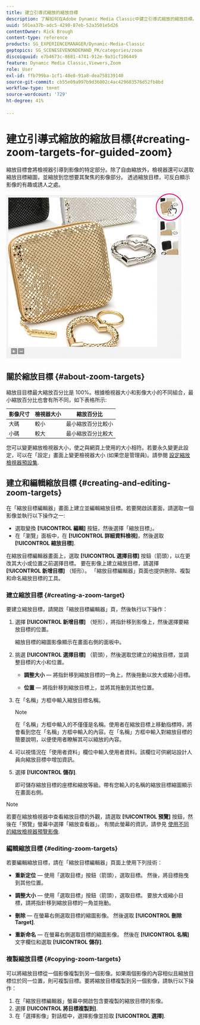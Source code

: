 ```yaml
---
title: 建立引導式縮放的縮放目標
description: 了解如何在Adobe Dynamic Media Classic中建立引導式縮放的縮放目標。
uuid: 501ea37b-adc5-4290-87eb-52a3501e5d26
contentOwner: Rick Brough
content-type: reference
products: SG_EXPERIENCEMANAGER/Dynamic-Media-Classic
geptopics: SG_SCENESEVENONDEMAND_PK/categories/zoom
discoiquuid: e7b4673c-8681-4741-912e-9a31cf106449
feature: Dynamic Media Classic,Viewers,Zoom
role: User
exl-id: ffb799ba-1cf1-48e0-91a8-dea758139140
source-git-commit: cb55e09a997b9d36002c4ac429603576d52fb8bd
workflow-type: tm+mt
source-wordcount: '729'
ht-degree: 41%

---
```


# 建立引導式縮放的縮放目標{#creating-zoom-targets-for-guided-zoom}

縮放目標會將檢視器引導到影像的特定部分。除了自由縮放外，檢視器還可以選取縮放目標縮圖，並縮放到您想要其聚焦的影像部分。 透過縮放目標，可反白顯示影像的有趣或誘人之處。

![建立引導式縮放的縮放目標](/help/assets/zo_guided_zoom.png)

## 關於縮放目標 {#about-zoom-targets}

縮放目目標最大縮放百分比是 100%。根據檢視器大小和影像大小的不同組合，最小縮放百分比也會有所不同，如下表格所示:

| 影像尺寸 | 檢視器大小 | 縮放百分比 |
| --- | --- | --- |
| 大碼 | 較小 | 最小縮放百分比較小 |
| 小碼 | 較大 | 最小縮放百分比較大 |

您可以變更縮放檢視器大小，使之與網頁上使用的大小相符。若要永久變更此設定，可以在「設定」畫面上變更檢視器大小 (如果您是管理員)。請參閱 [設定縮放檢視器預設集](setting-zoom-viewer-presets.md#setting_up_zoom_viewer_presets).

## 建立和編輯縮放目標 {#creating-and-editing-zoom-targets}

在「縮放目標編輯器」畫面上建立並編輯縮放目標。若要開啟該畫面，請選取一個影像並執行以下操作之一:

* 選取變換 **[!UICONTROL 編輯]** 按鈕，然後選擇「縮放目標」。
* 在「瀏覽」面板中，在 **[!UICONTROL 詳細資料檢視]**，然後選取 **[!UICONTROL 縮放目標]**.

在縮放目標編輯器畫面上，選取 **[!UICONTROL 選擇目標]** 按鈕（箭頭），以在更改其大小或位置之前選擇目標。 要在影像上建立縮放目標，請選擇 **[!UICONTROL 新增目標]** （矩形）。 「縮放目標編輯器」頁面也提供刪除、複製和命名縮放目標的工具。

### 建立縮放目標 {#creating-a-zoom-target}

要建立縮放目標，請開啟「縮放目標編輯器」頁，然後執行以下操作：

1. 選擇 **[!UICONTROL 新增目標]** （矩形），將指針移到影像上，然後選擇要縮放目標的位置。

   縮放目標的縮圖影像顯示在畫面右側的面板中。

1. 挑選 **[!UICONTROL 選擇目標]** （箭頭），然後選取您建立的縮放目標，並調整目標的大小和位置。

   * **調整大小**  — 將指針移到縮放目標的一角上，然後拖動以放大或縮小目標。

   * **位置**  — 將指針移到縮放目標上，並將其拖動到其他位置。

1. 在「名稱」方框中輸入縮放目標名稱。

   >[!NOTE]
   >
   >在「名稱」方框中輸入的不僅僅是名稱。使用者在縮放目標上移動指標時，將會看到您在「名稱」方框中輸入的內容。在「名稱」方框中輸入對縮放目標的簡要說明，以便使用者瞭解其可以縮放的內容。

1. 可以視情況在「使用者資料」欄位中輸入使用者資料。該欄位可供網站設計人員向縮放目標中增加資訊。
1. 選擇 **[!UICONTROL 儲存]**.

   即可儲存縮放目標的座標和縮放等級。帶有您輸入的名稱的縮放目標縮圖顯示在畫面右側。

>[!NOTE]
>
>若要在縮放檢視器中查看縮放目標的外觀，請選取 **[!UICONTROL 預覽]** 按鈕，然後在「預覽」螢幕中選擇「縮放查看器」。 有關此螢幕的資訊，請參見 [使用不同的縮放檢視器預覽影像](previewing-image-assets-different-zoom.md#previewing_image_assets_with_different_zoom_viewers).

### 編輯縮放目標 {#editing-zoom-targets}

若要編輯縮放目標，請在「縮放目標編輯器」頁面上使用下列技術：

* **重新定位**  — 使用「選取目標」按鈕（箭頭），選取目標。 然後，將目標拖曳到其他位置。

* **調整大小**  — 使用「選取目標」按鈕（箭頭），選取目標。 要放大或縮小目標，請將指針移到縮放目標的一角並拖動。

* **刪除**  — 在螢幕右側選取目標的縮圖影像。 然後選取 **[!UICONTROL 刪除Target]**.

* **重新命名**  — 在螢幕右側選取目標的縮圖影像。 然後在 **[!UICONTROL 名稱]** 文字欄位和選取 **[!UICONTROL 儲存]**.

### 複製縮放目標 {#copying-zoom-targets}

可以將縮放目標從一個影像複製到另一個影像。如果兩個影像的內容相似且縮放目標位於同一位置，則可複製目標。要將縮放目標複製到另一個影像，請執行以下操作：

1. 在「縮放目標編輯器」螢幕中開啟包含要複製的縮放目標的影像。
1. 選擇 **[!UICONTROL 將目標複製到]**.
1. 在「選擇影像」對話框中，選擇影像並拾取 **[!UICONTROL 選擇]**.
